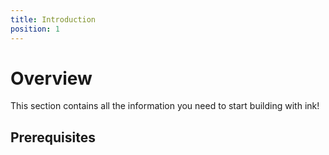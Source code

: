 ```yaml
---
title: Introduction
position: 1
---
```


# Overview

This section contains all the information you need to start building with ink!

## Prerequisites


